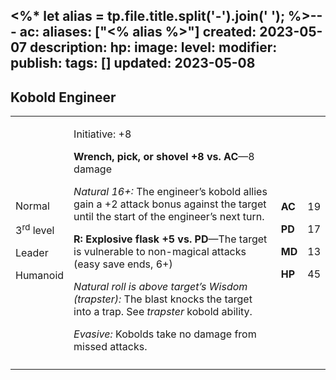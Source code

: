 <%* let alias = tp.file.title.split('-').join(' '); %>---
ac: 
aliases: ["<% alias %>"]
created: 2023-05-07
description: 
hp: 
image: 
level: 
modifier: 
publish: 
tags: []
updated: 2023-05-08
---

## Kobold Engineer

<table>
<colgroup>
<col style="width: 16%" />
<col style="width: 72%" />
<col style="width: 5%" />
<col style="width: 5%" />
</colgroup>
<tbody>
<tr class="odd">
<td><p>Normal</p>
<p>3<sup>rd</sup> level</p>
<p>Leader</p>
<p>Humanoid</p></td>
<td><p>Initiative: +8</p>
<p><strong>Wrench, pick, or shovel +8 vs. AC</strong>—8 damage</p>
<p><em>Natural 16+:</em> The engineer’s kobold allies gain a +2 attack
bonus against the target until the start of the engineer’s next
turn.</p>
<p><strong>R: Explosive flask +5 vs. PD</strong>—The target is
vulnerable to non-magical attacks (easy save ends, 6+)</p>
<p><em>Natural roll is above target’s Wisdom (trapster):</em> The blast
knocks the target into a trap. See <em>trapster</em> kobold ability.</p>
<p><em>Evasive:</em> Kobolds take no damage from missed
attacks.</p></td>
<td><p><strong>AC</strong></p>
<p><strong>PD</strong></p>
<p><strong>MD</strong></p>
<p><strong>HP</strong></p></td>
<td><p>19</p>
<p>17</p>
<p>13</p>
<p>45</p></td>
</tr>
<tr class="even">
<td></td>
<td></td>
<td></td>
<td></td>
</tr>
</tbody>
</table>
